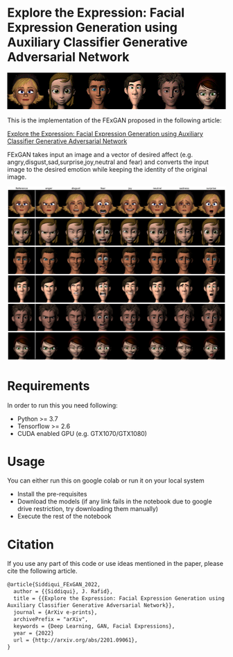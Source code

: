 # Explore the Expression: Facial Expression Generation using Auxiliary Classifier Generative Adversarial Network

![FExGAN GIF Demo](FExGAN.gif)

This is the implementation of the FExGAN proposed in the following article:

[Explore the Expression: Facial Expression Generation using Auxiliary Classifier Generative Adversarial Network](http://arxiv.org/abs/2201.09061)

FExGAN takes input an image and a vector of desired affect (e.g. angry,disgust,sad,surprise,joy,neutral and fear) and converts the input image to the desired emotion while keeping the identity of the original image.

![FExGAN GIF Demo](results.png)

# Requirements

In order to run this you need following:

* Python >= 3.7
* Tensorflow >= 2.6
* CUDA enabled GPU (e.g. GTX1070/GTX1080)


# Usage

You can either run this on google colab or run it on your local system

* Install the pre-requisites
* Download the models (if any link fails in the notebook due to google drive restriction, try downloading them manually)
* Execute the rest of the notebook

# Citation

If you use any part of this code or use ideas mentioned in the paper, please cite the following article.

```
@article{Siddiqui_FExGAN_2022,
  author = {{Siddiqui}, J. Rafid},
  title = {{Explore the Expression: Facial Expression Generation using Auxiliary Classifier Generative Adversarial Network}},
  journal = {ArXiv e-prints},
  archivePrefix = "arXiv",
  keywords = {Deep Learning, GAN, Facial Expressions},
  year = {2022}
  url = {http://arxiv.org/abs/2201.09061},
}

```
